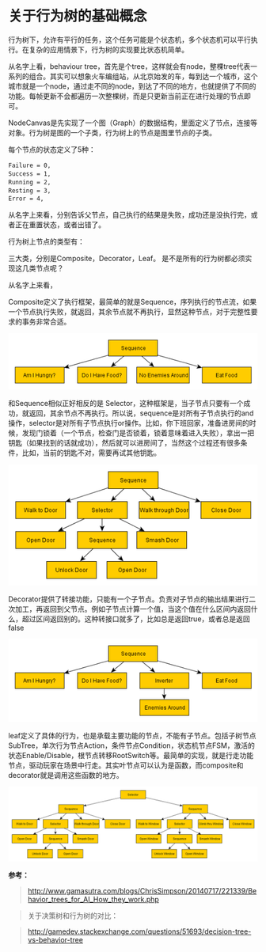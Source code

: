 # 关于行为树的基础概念

行为树下，允许有平行的任务，这个任务可能是个状态机，多个状态机可以平行执行。在复杂的应用情景下，行为树的实现要比状态机简单。

从名字上看，behaviour tree，首先是个tree，这样就会有node，整棵tree代表一系列的组合。其实可以想象火车编组站，从北京始发的车，每到达一个城市，这个城市就是一个node，通过走不同的node，到达了不同的地方，也就提供了不同的功能。每帧更新不会都遍历一次整棵树，而是只更新当前正在进行处理的节点即可。

NodeCanvas是先实现了一个图（Graph）的数据结构，里面定义了节点，连接等对象。行为树是图的一个子类，行为树上的节点是图里节点的子类。

每个节点的状态定义了5种：

```bash
Failure = 0,
Success = 1,
Running = 2,
Resting = 3,
Error = 4,
```

从名字上来看，分别告诉父节点，自己执行的结果是失败，成功还是没执行完，或者正在重置状态，或者出错了。

行为树上节点的类型有：

三大类，分别是Composite，Decorator，Leaf。 是不是所有的行为树都必须实现这几类节点呢？

从名字上来看，

Composite定义了执行框架，最简单的就是Sequence，序列执行的节点流，如果一个节点执行失败，就返回，其余节点就不再执行，显然这种节点，对于完整性要求的事务非常合适。

![关于行为树的基础概念](assets/071436219546351.png "关于行为树的基础概念")

和Sequence相似正好相反的是 Selector，这种框架是，当子节点只要有一个成功，就返回，其余节点不再执行。所以说，sequence是对所有子节点执行的and操作，selector是对所有子节点执行or操作。比如，你下班回家，准备进房间的时候，发现门锁着（一个节点，检查门是否锁着，锁着意味着进入失败），拿出一把钥匙（如果找到的话就成功），然后就可以进房间了，当然这个过程还有很多条件，比如，当前的钥匙不对，需要再试其他钥匙。

![关于行为树的基础概念](assets/071435595174739.png "关于行为树的基础概念")

Decorator提供了转接功能，只能有一个子节点。负责对子节点的输出结果进行二次加工，再返回到父节点。例如子节点计算一个值，当这个值在什么区间内返回什么，超过区间返回别的。这种转接口就多了，比如总是返回true，或者总是返回false

![关于行为树的基础概念](assets/071436288768403.png "关于行为树的基础概念")

leaf定义了具体的行为，也是承载主要功能的节点，不能有子节点。包括子树节点SubTree，单次行为节点Action，条件节点Condition，状态机节点FSM，激活的状态Enable/Disable，根节点转移RootSwitch等。最简单的实现，就是行走功能节点，驱动玩家在场景中行走。其实叶节点可以认为是函数，而composite和decorator就是调用这些函数的地方。

![关于行为树的基础概念](assets/071435385016827.png "关于行为树的基础概念")

**参考：**

> http://www.gamasutra.com/blogs/ChrisSimpson/20140717/221339/Behavior_trees_for_AI_How_they_work.php

> 关于决策树和行为树的对比：

> http://gamedev.stackexchange.com/questions/51693/decision-tree-vs-behavior-tree

